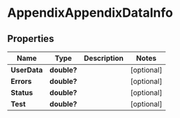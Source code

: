 # AppendixAppendixDataInfo


## Properties

| Name | Type | Description | Notes |
|------------ | ------------- | ------------- | -------------|
**UserData** | **double?** |  |[optional]|
**Errors** | **double?** |  |[optional]|
**Status** | **double?** |  |[optional]|
**Test** | **double?** |  |[optional]|